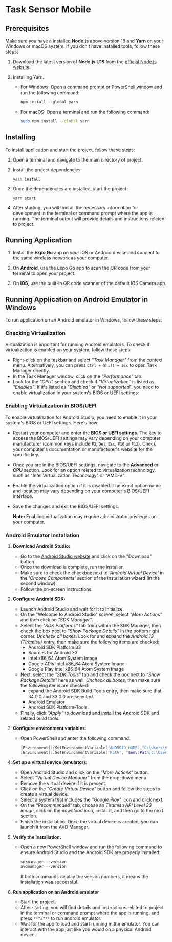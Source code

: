 # Task Sensor Mobile

## Prerequisites

Make sure you have a installed **Node.js** above version 18 and **Yarn** on your Windows or macOS system. If you don’t have installed tools, follow these steps:

1. Download the latest version of **Node.js LTS** from the [official Node.js website](https://nodejs.org).

2. Installing Yarn.

   - For Windows:
     Open a command prompt or PowerShell window and run the following command:

     ```powershell
     npm install --global yarn
     ```

   - For macOS:
     Open a terminal and run the following command:

     ```bash
     sudo npm install --global yarn
     ```

## Installing

To install application and start the project, follow these steps:

1. Open a terminal and navigate to the main directory of project.

2. Install the project dependencies:

   ```shell
   yarn install
   ```

3. Once the dependencies are installed, start the project:

   ```shell
   yarn start
   ```

4. After starting, you will find all the necessary information for development in the terminal or command prompt where the app is running. The terminal output will provide details and instructions related to project.

## Running Application

1. Install the **Expo Go** app on your iOS or Android device and connect to the same wireless network as your computer.

2. On **Android**, use the Expo Go app to scan the QR code from your terminal to open your project.

3. On **iOS**, use the built-in QR code scanner of the default iOS Camera app.

## Running Application on Android Emulator in Windows

To run application on an Android emulator in Windows, follow these steps:

### Checking Virtualization

Virtualization is important for running Android emulators. To check if virtualization is enabled on your system, follow these steps:

- Right-click on the taskbar and select _"Task Manager"_ from the context menu. Alternatively, you can press `Ctrl + Shift + Esc` to open Task Manager directly.
- In the Task Manager window, click on the _"Performance"_ tab.
- Look for the _"CPU"_ section and check if _"Virtualization"_ is listed as _"Enabled"_. If it's listed as _"Disabled"_ or _"Not supported_", you need to enable virtualization in your system's BIOS or UEFI settings.

### Enabling Virtualization in BIOS/UEFI

To enable virtualization for Android Studio, you need to enable it in your system's BIOS or UEFI settings. Here's how:

- Restart your computer and enter the **BIOS or UEFI settings**. The key to access the BIOS/UEFI settings may vary depending on your computer manufacturer (common keys include `F2`, `Del`, `Esc`, `F10` or `F12`). Check your computer's documentation or manufacturer's website for the specific key.

- Once you are in the BIOS/UEFI settings, navigate to the **Advanced** or **CPU** section. Look for an option related to virtualization technology, such as "Intel Virtualization Technology" or "AMD-V".

- Enable the virtualization option if it is disabled. The exact option name and location may vary depending on your computer's BIOS/UEFI interface.

- Save the changes and exit the BIOS/UEFI settings.

  **Note:** Enabling virtualization may require administrator privileges on your computer.

### Android Emulator Installation

1. **Download Android Studio:**

   - Go to the [Android Studio website](https://developer.android.com/studio) and click on the "Download" button.
   - Once the download is complete, run the installer.
   - Make sure to check the checkbox next to _'Android Virtual Device'_ in the _'Choose Components'_ section of the installation wizard (in the second window).
   - Follow the on-screen instructions.

2. **Configure Android SDK:**

   - Launch Android Studio and wait for it to initialize.
   - On the "Welcome to Android Studio" screen, select _"More Actions"_ and then click on _"SDK Manager"_.
   - Select the _"SDK Platforms"_ tab from within the SDK Manager, then check the box next to _"Show Package Details"_ in the bottom right corner. _Uncheck all boxes_. Look for and expand the _Android 13 (Tiramisu)_ entry, then make sure the following items are checked:
     - Android SDK Platform 33
     - Sources for Android 33
     - Intel x86_64 Atom System Image
     - Google APIs Intel x86_64 Atom System Image
     - Google Play Intel x86_64 Atom System Image
   - Next, select the _"SDK Tools"_ tab and check the box next to _"Show Package Details"_ here as well. _Uncheck all boxes_, then make sure the following items are checked:
     - expand the Android SDK Build-Tools entry, then make sure that 34.0.0 and 33.0.0 are selected.
     - Android Emulator
     - Android SDK Platform-Tools
   - Finally, click _"Apply"_ to download and install the Android SDK and related build tools.

3. **Configure environment variables:**

   - Open PowerShell and enter the following command:

     ```powershell
     [Environment]::SetEnvironmentVariable('ANDROID_HOME',"C:\Users\$env:USERNAME\Android\Sdk", 'User')
     [Environment]::SetEnvironmentVariable('Path', "$env:Path;C:\Users\$env:USERNAME\Android\Sdk\platform-tools", 'User')
     ```

4. **Set up a virtual device (emulator):**

   - Open Android Studio and click on the _"More Actions"_ button.
   - Select _"Virtual Device Manager"_ from the drop-down menu.
   - Remove the virtual device if it is present.
   - Click on the _"Create Virtual Device"_ button and follow the steps to create a virtual device.
   - Select a system that includes the _"Google Play"_ icon and click next.
   - On the _"Recommended"_ tab, choose an _Tiramisu API Level 33 image_, click on the _download_ icon, install it, and then go to the next section.
   - Finish the installation. Once the virtual device is created, you can launch it from the AVD Manager.

5. **Verify the installation:**

   - Open a new PowerShell window and run the following command to ensure Android Studio and the Android SDK are properly installed:

     ```powershell
     sdkmanager --version
     avdmanager --version
     ```

     If both commands display the version numbers, it means the installation was successful.

6. **Run application on an Android emulator**

   - Start the project.
   - After starting, you will find details and instructions related to project in the terminal or command prompt where the app is running, and press `**"a"**` to run android emulator.
   - Wait for the app to load and start running in the emulator. You can interact with the app just like you would on a physical Android device.
